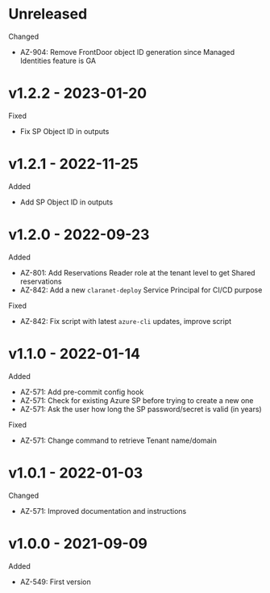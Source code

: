 # Unreleased

Changed
  * AZ-904: Remove FrontDoor object ID generation since Managed Identities feature is GA

# v1.2.2 - 2023-01-20

Fixed
  * Fix SP Object ID in outputs

# v1.2.1 - 2022-11-25

Added
  * Add SP Object ID in outputs

# v1.2.0 - 2022-09-23

Added
  * AZ-801: Add Reservations Reader role at the tenant level to get Shared reservations
  * AZ-842: Add a new `claranet-deploy` Service Principal for CI/CD purpose

Fixed
  * AZ-842: Fix script with latest `azure-cli` updates, improve script

# v1.1.0 - 2022-01-14

Added
  * AZ-571: Add pre-commit config hook
  * AZ-571: Check for existing Azure SP before trying to create a new one
  * AZ-571: Ask the user how long the SP password/secret is valid (in years)

Fixed
  * AZ-571: Change command to retrieve Tenant name/domain

# v1.0.1 - 2022-01-03

Changed
  * AZ-571: Improved documentation and instructions

# v1.0.0 - 2021-09-09

Added
  * AZ-549: First version
